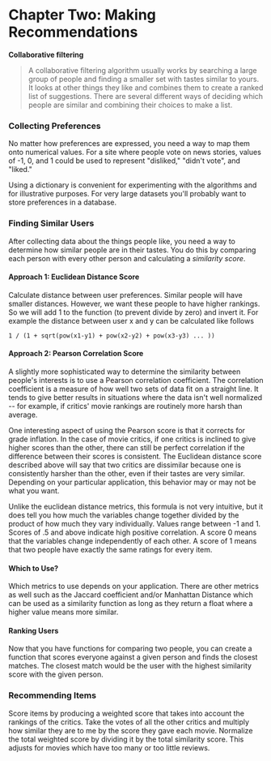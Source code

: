 # Chapter Two: Making Recommendations

**Collaborative filtering**
> A collaborative filtering algorithm usually works by searching a large group of people and finding a smaller set with tastes similar to yours. It looks at other things they like and combines them to create a ranked list of suggestions. There are several different ways of deciding which people are similar and combining their choices to make a list.

### Collecting Preferences
No matter how preferences are expressed, you need a way to map them onto numerical values. For a site where people vote on news stories, values of -1, 0, and 1 could be used to represent "disliked," "didn't vote", and "liked."

Using a dictionary is convenient for experimenting with the algorithms and for illustrative purposes. For very large datasets you'll probably want to store preferences in a database.

### Finding Similar Users
After collecting data about the things people like, you need a way to determine how similar people are in their tastes. You do this by comparing each person with every other person and calculating a *similarity score*.

#### Approach 1: Euclidean Distance Score
Calculate distance between user preferences. Similar people will have smaller distances. However, we want these people to have higher rankings. So we will add 1 to the function (to prevent divide by zero) and invert it. For example the distance between user x and y can be calculated like follows
```
1 / (1 + sqrt(pow(x1-y1) + pow(x2-y2) + pow(x3-y3) ... ))
```

#### Approach 2: Pearson Correlation Score
A slightly more sophisticated way to determine the similarity between people's interests is to use a Pearson correlation coefficient. The correlation coefficient is a measure of how well two sets of data fit on a straight line. It tends to give better results in situations where the data isn't well normalized -- for example, if critics' movie rankings are routinely more harsh than average.

One interesting aspect of using the Pearson score is that it corrects for grade inflation. In the case of movie critics, if one critics is inclined to give higher scores than the other, there can still be perfect correlation if the difference between their scores is consistent. The Euclidean distance score described above will say that two critics are dissimilar because one is consistently harsher than the other, even if their tastes are very similar. Depending on your particular application, this behavior may or may not be what you want.

Unlike the euclidean distance metrics, this formula is not very intuitive, but it does tell you how much the variables change together divided by the product of how much they vary individually. Values range between -1 and 1. Scores of .5 and above indicate high positive correlation. A score 0 means that the variables change independently of each other. A score of 1 means that two people have exactly the same ratings for every item.

#### Which to Use?
Which metrics to use depends on your application. There are other metrics as well such as the Jaccard coefficient and/or Manhattan Distance which can be used as a similarity function as long as they return a float where a higher value means more similar.

#### Ranking Users
Now that you have functions for comparing two people, you can create a function that scores everyone against a given person and finds the closest matches. The closest match would be the user with the highest similarity score with the given person.

### Recommending Items
Score items by producing a weighted score that takes into account the rankings of the critics. Take the votes of all the other critics and multiply how similar they are to me by the score they gave each movie. Normalize the total weighted score by dividing it by the total similarity score. This adjusts for movies which have too many or too little reviews.
